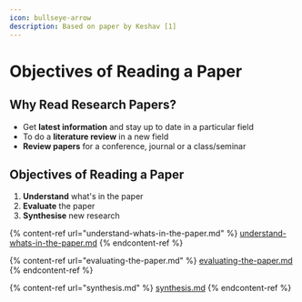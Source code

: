 ```yaml
---
icon: bullseye-arrow
description: Based on paper by Keshav [1]
---
```


# Objectives of Reading a Paper

## Why Read Research Papers? <a href="#id-53wmzjhtaacm" id="id-53wmzjhtaacm"></a>

* Get **latest information** and stay up to date in a particular field
* To do a **literature review** in a new field
* **Review papers** for a conference, journal or a class/seminar

## Objectives of Reading a Paper <a href="#id-8qfibouhjvoj" id="id-8qfibouhjvoj"></a>

1. **Understand** what's in the paper
2. **Evaluate** the paper
3. **Synthesise** new research

{% content-ref url="understand-whats-in-the-paper.md" %}
[understand-whats-in-the-paper.md](understand-whats-in-the-paper.md)
{% endcontent-ref %}

{% content-ref url="evaluating-the-paper.md" %}
[evaluating-the-paper.md](evaluating-the-paper.md)
{% endcontent-ref %}

{% content-ref url="synthesis.md" %}
[synthesis.md](synthesis.md)
{% endcontent-ref %}



